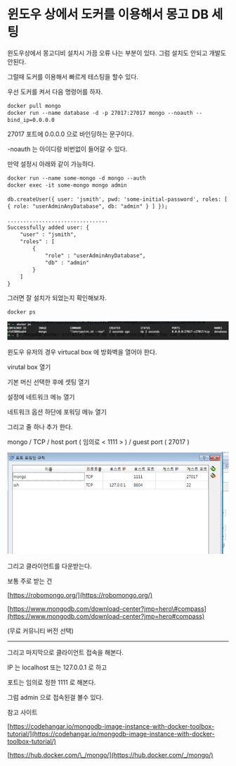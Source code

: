 # 윈도우 상에서 도커를 이용해서 몽고 DB 세팅

윈도우상에서 몽고디비 설치시 가끔 오류 나는 부분이 있다. 그럼 설치도 안되고 개발도 안된다. 

그럴때 도커를 이용해서 빠르게 테스팅을 할수 있다. 

우선 도커를 켜서 다음 명령어를 하자. 

```
docker pull mongo
docker run --name database -d -p 27017:27017 mongo --noauth --bind_ip=0.0.0.0
```

27017 포트에 0.0.0.0 으로 바인딩하는 문구이다. 

-noauth 는 아이디랑 비번없이 들어갈 수 있다. 

만약 설정시 아래와 같이 가능하다. 

```
docker run --name some-mongo -d mongo --auth
docker exec -it some-mongo mongo admin

db.createUser({ user: 'jsmith', pwd: 'some-initial-password', roles: [ { role: "userAdminAnyDatabase", db: "admin" } ] });

................................
Successfully added user: {
    "user" : "jsmith",
    "roles" : [
        {
            "role" : "userAdminAnyDatabase",
            "db" : "admin"
        }
    ]
}
```

그러면 잘 설치가 되었는지 확인해보자. 

```
docker ps
```

![](/assets/docker050301.png)

윈도우 유저의 경우 virtucal box 에 방화벽을 열어야 한다. 

virutal box 열기

기본 머신 선택한 후에 셋팅 열기

설정에 네트워크 메뉴 열기

네트워크 옵션 하단에 포워딩 메뉴 열기

그리고 줄 하나 추가 한다. 

mongo / TCP / host port \( 임의로 &lt; 1111 &gt; \) / guest port \( 27017 \)

![](/assets/mongo050302.png)

그리고 클라이언트를 다운받는다. 

보통 주로 받는 건 

[https://robomongo.org/](https://robomongo.org/)

[https://www.mongodb.com/download-center?jmp=hero\#compass](https://www.mongodb.com/download-center?jmp=hero#compass) 

\(무료 커뮤니티 버전 선택\)

---

그리고 마지막으로 클라이언트 접속을 해본다. 

IP 는 localhost 또는 127.0.0.1 로 하고

포트는 임의로 정한 1111 로 해본다. 

그럼 admin 으로 접속된걸 볼수 있다. 

참고 사이트

[https://codehangar.io/mongodb-image-instance-with-docker-toolbox-tutorial/](https://codehangar.io/mongodb-image-instance-with-docker-toolbox-tutorial/)

[https://hub.docker.com/\_/mongo/](https://hub.docker.com/_/mongo/)

